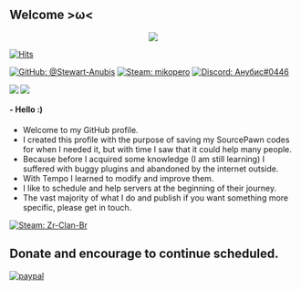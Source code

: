 ## Welcome >ω<

<p align="center">
  <img src="https://readme-typing-svg.herokuapp.com/?lines=Welcome+to+my+GitHub+>ω<!&center=true&width=380&height=45">
</p>


[![Hits](https://hits.seeyoufarm.com/api/count/incr/badge.svg?url=https%3A%2F%2Fgithub.com%2FStewart-Anubis&count_bg=%2379C83D&title_bg=%23555555&icon=&icon_color=%23E7E7E7&title=%F0%9F%8C%B1visitor%3A&edge_flat=true)](https://hits.seeyoufarm.com)

[![GitHub: @Stewart-Anubis](https://img.shields.io/static/v1?label=&message=Stewart-Anubis&style=flat-square&logo=github&color=ee77ee&labelColor=002200)](https://github.com/Stewart-Anubis)
[![Steam: mikopero](https://img.shields.io/static/v1?label=&message=Анубис&style=flat-square&logo=steam&labelColor=002200&color=ee77ee)](https://steamcommunity.com/id/anubisbh)
[![Discord: Анубис#0446](https://img.shields.io/static/v1?label=Анубис&message=%230446&style=flat-square&logo=discord&color=ee77ee)](https://discord.com/invite/GaPuvkx8XQ)

<p>
  <a href="https://github.com/anuraghazra/github-readme-stats">
    <img align="left" src="https://github-readme-stats.vercel.app/api?username=Stewart-Anubis&show_icons=true&theme=dark" />
  </a>
  <a href="https://github.com/anuraghazra/github-readme-stats">
    <img src="https://github-readme-stats.vercel.app/api/top-langs/?username=Stewart-Anubis&theme=dark&langs_count=4&show_icons=true" />
  </a>
</p>

#### - Hello :)

* Welcome to my GitHub profile.
* I created this profile with the purpose of saving my SourcePawn codes for when I needed it, but with time I saw that it could help many people.
* Because before I acquired some knowledge (I am still learning) I suffered with buggy plugins and abandoned by the internet outside.
* With Tempo I learned to modify and improve them.
* I like to schedule and help servers at the beginning of their journey.
* The vast majority of what I do and publish if you want something more specific, please get in touch.

[![Steam: Zr-Clan-Br](https://img.shields.io/static/v1?label=SERVER&nbsp;Zr-Clan-Br&nbsp;&message=177.37.113.17:27015&style=flat-square&logo=steam&labelColor=002200&color=ee77ee)](steam://connect/177.37.113.17:27015)

## Donate and encourage to continue scheduled.

[![paypal](https://www.paypalobjects.com/en_US/i/btn/btn_donateCC_LG.gif)](https://www.paypal.com/donate/?hosted_button_id=QQNFUZ2CDLBMQ)
